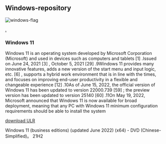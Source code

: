 ## Windows-repository

![windows-flag](https://user-images.githubusercontent.com/101257316/178215336-edf03f5d-ee06-4503-afde-d44eb33dc03b.png)

[.](https://github.com/eioua/Windows-repository/edit/gh-pages/index.md)

### Windows 11

Windows 11 is an operating system developed by Microsoft Corporation (Microsoft) and used in devices such as computers and tablets [1] .Issued on June 24, 2021 [3] , October 5, 2021 [29] .9Windows 11 provides many innovative features, adds a new version of the start menu and input logic, etc. [6] , supports a hybrid work environment that is in line with the times, and focuses on improving end-user productivity in a flexible and changeable experience [12] .10As of June 15, 2022, the official version of Windows 11 has been updated to version 22000.739 [59] ; the preview version has been updated to version 25140 [60] .11On May 19, 2022, Microsoft announced that Windows 11 is now available for broad deployment, meaning that any PC with Windows 11 minimum configuration requirements should be able to install the system


[download ULR](https://ed2k://|file|zh-cn_windows_11_business_editions_updated_june_2022_x64_dvd_0b165f6d.iso|5726638080|5BCD33031B86AC693B2CE3C6CF11CB90|)   

Windows 11 (business editions) (updated June 2022) (x64) - DVD (Chinese-Simplified)。 21H2
